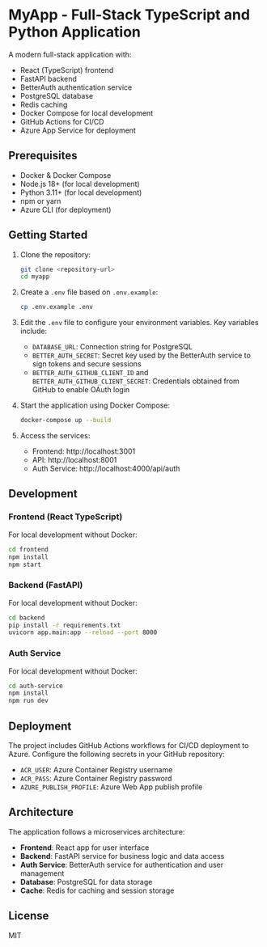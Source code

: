 # MyApp - Full-Stack TypeScript and Python Application

A modern full-stack application with:
- React (TypeScript) frontend
- FastAPI backend
- BetterAuth authentication service
- PostgreSQL database
- Redis caching
- Docker Compose for local development
- GitHub Actions for CI/CD
- Azure App Service for deployment

## Prerequisites

- Docker & Docker Compose
- Node.js 18+ (for local development)
- Python 3.11+ (for local development)
- npm or yarn
- Azure CLI (for deployment)

## Getting Started

1. Clone the repository:
   ```bash
   git clone <repository-url>
   cd myapp
   ```

2. Create a `.env` file based on `.env.example`:
   ```bash
   cp .env.example .env
   ```

3. Edit the `.env` file to configure your environment variables. Key variables include:
   - `DATABASE_URL`: Connection string for PostgreSQL
   - `BETTER_AUTH_SECRET`: Secret key used by the BetterAuth service to sign tokens and secure sessions
   - `BETTER_AUTH_GITHUB_CLIENT_ID` and `BETTER_AUTH_GITHUB_CLIENT_SECRET`: Credentials obtained from GitHub to enable OAuth login

4. Start the application using Docker Compose:
   ```bash
   docker-compose up --build
   ```

5. Access the services:
   - Frontend: http://localhost:3001
   - API: http://localhost:8001
   - Auth Service: http://localhost:4000/api/auth

## Development

### Frontend (React TypeScript)

For local development without Docker:

```bash
cd frontend
npm install
npm start
```

### Backend (FastAPI)

For local development without Docker:

```bash
cd backend
pip install -r requirements.txt
uvicorn app.main:app --reload --port 8000
```

### Auth Service

For local development without Docker:

```bash
cd auth-service
npm install
npm run dev
```

## Deployment

The project includes GitHub Actions workflows for CI/CD deployment to Azure. Configure the following secrets in your GitHub repository:

- `ACR_USER`: Azure Container Registry username
- `ACR_PASS`: Azure Container Registry password
- `AZURE_PUBLISH_PROFILE`: Azure Web App publish profile

## Architecture

The application follows a microservices architecture:

- **Frontend**: React app for user interface
- **Backend**: FastAPI service for business logic and data access
- **Auth Service**: BetterAuth service for authentication and user management
- **Database**: PostgreSQL for data storage
- **Cache**: Redis for caching and session storage

## License

MIT